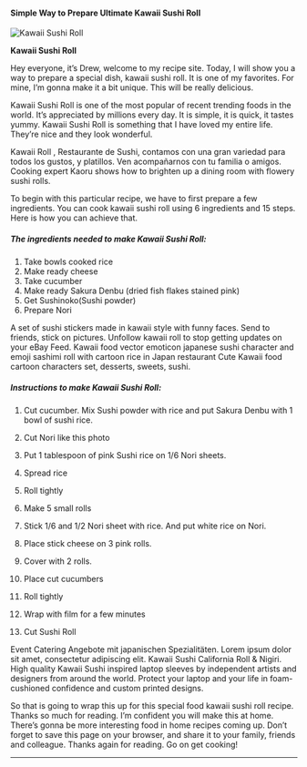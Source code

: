             

#### Simple Way to Prepare Ultimate Kawaii Sushi Roll

![Kawaii Sushi Roll](https://img-global.cpcdn.com/recipes/43b9c79ff5cb264c/751x532cq70/kawaii-sushi-roll-recipe-main-photo.jpg)

**Kawaii Sushi Roll**

Hey everyone, it’s Drew, welcome to my recipe site. Today, I will show you a way to prepare a special dish, kawaii sushi roll. It is one of my favorites. For mine, I’m gonna make it a bit unique. This will be really delicious.

Kawaii Sushi Roll is one of the most popular of recent trending foods in the world. It’s appreciated by millions every day. It is simple, it is quick, it tastes yummy. Kawaii Sushi Roll is something that I have loved my entire life. They’re nice and they look wonderful.

Kawaii Roll , Restaurante de Sushi, contamos con una gran variedad para todos los gustos, y platillos. Ven acompañarnos con tu familia o amigos. Cooking expert Kaoru shows how to brighten up a dining room with flowery sushi rolls.

To begin with this particular recipe, we have to first prepare a few ingredients. You can cook kawaii sushi roll using 6 ingredients and 15 steps. Here is how you can achieve that.

##### The ingredients needed to make Kawaii Sushi Roll:

1.  Take bowls cooked rice
2.  Make ready cheese
3.  Take cucumber
4.  Make ready Sakura Denbu (dried fish flakes stained pink)
5.  Get Sushinoko(Sushi powder)
6.  Prepare Nori

A set of sushi stickers made in kawaii style with funny faces. Send to friends, stick on pictures. Unfollow kawaii roll to stop getting updates on your eBay Feed. Kawaii food vector emoticon japanese sushi character and emoji sashimi roll with cartoon rice in Japan restaurant Cute Kawaii food cartoon characters set, desserts, sweets, sushi.

##### Instructions to make Kawaii Sushi Roll:

1.  Cut cucumber. Mix Sushi powder with rice and put Sakura Denbu with 1 bowl of sushi rice.
2.  Cut Nori like this photo
3.  Put 1 tablespoon of pink Sushi rice on 1/6 Nori sheets.
4.  Spread rice
5.  Roll tightly
6.  Make 5 small rolls
7.  Stick 1/6 and 1/2 Nori sheet with rice. And put white rice on Nori.
8.  Place stick cheese on 3 pink rolls.
9.  Cover with 2 rolls.
10.  Place cut cucumbers
11.  Roll tightly

13.  Wrap with film for a few minutes
14.  Cut Sushi Roll

Event Catering Angebote mit japanischen Spezialitäten. Lorem ipsum dolor sit amet, consectetur adipiscing elit. Kawaii Sushi California Roll & Nigiri. High quality Kawaii Sushi inspired laptop sleeves by independent artists and designers from around the world. Protect your laptop and your life in foam-cushioned confidence and custom printed designs.

So that is going to wrap this up for this special food kawaii sushi roll recipe. Thanks so much for reading. I’m confident you will make this at home. There’s gonna be more interesting food in home recipes coming up. Don’t forget to save this page on your browser, and share it to your family, friends and colleague. Thanks again for reading. Go on get cooking!

* * *